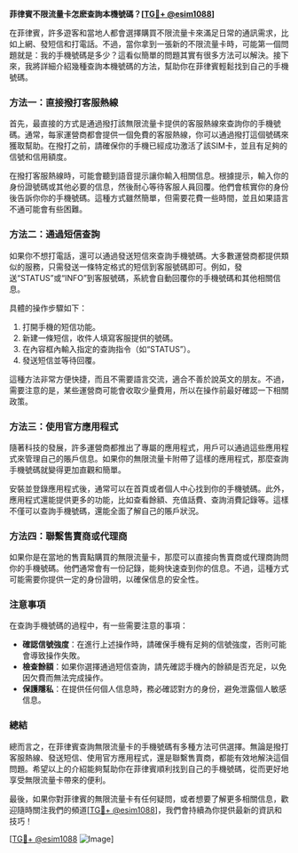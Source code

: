 **菲律賓不限流量卡怎麽查詢本機號碼？[[TG💪+ @esim1088](https://t.me/s/esim1088)]**

在菲律賓，許多遊客和當地人都會選擇購買不限流量卡來滿足日常的通訊需求，比如上網、發短信和打電話。不過，當你拿到一張新的不限流量卡時，可能第一個問題就是：我的手機號碼是多少？這看似簡單的問題其實有很多方法可以解決。接下來，我將詳細介紹幾種查詢本機號碼的方法，幫助你在菲律賓輕鬆找到自己的手機號碼。

### 方法一：直接撥打客服熱線

首先，最直接的方式是通過撥打該無限流量卡提供的客服熱線來查詢你的手機號碼。通常，每家運營商都會提供一個免費的客服熱線，你可以通過撥打這個號碼來獲取幫助。在撥打之前，請確保你的手機已經成功激活了該SIM卡，並且有足夠的信號和信用額度。

在撥打客服熱線時，可能會聽到語音提示讓你輸入相關信息。根據提示，輸入你的身份證號碼或其他必要的信息，然後耐心等待客服人員回覆。他們會核實你的身份後告訴你你的手機號碼。這種方式雖然簡單，但需要花費一些時間，並且如果語言不通可能會有些困難。

### 方法二：通過短信查詢

如果你不想打電話，還可以通過發送短信來查詢手機號碼。大多數運營商都提供類似的服務，只需發送一條特定格式的短信到客服號碼即可。例如，發送“STATUS”或“INFO”到客服號碼，系統會自動回覆你的手機號碼和其他相關信息。

具體的操作步驟如下：
1. 打開手機的短信功能。
2. 新建一條短信，收件人填寫客服提供的號碼。
3. 在內容框內輸入指定的查詢指令（如“STATUS”）。
4. 發送短信並等待回覆。

這種方法非常方便快捷，而且不需要語言交流，適合不善於說英文的朋友。不過，需要注意的是，某些運營商可能會收取少量費用，所以在操作前最好確認一下相關政策。

### 方法三：使用官方應用程式

隨著科技的發展，許多運營商都推出了專屬的應用程式，用戶可以通過這些應用程式來管理自己的賬戶信息。如果你的無限流量卡附帶了這樣的應用程式，那麼查詢手機號碼就變得更加直觀和簡單。

安裝並登錄應用程式後，通常可以在首頁或者個人中心找到你的手機號碼。此外，應用程式還能提供更多的功能，比如查看餘額、充值話費、查詢消費記錄等。這樣不僅可以查詢手機號碼，還能全面了解自己的賬戶狀況。

### 方法四：聯繫售賣商或代理商

如果你是在當地的售賣點購買的無限流量卡，那麼可以直接向售賣商或代理商詢問你的手機號碼。他們通常會有一份記錄，能夠快速查到你的信息。不過，這種方式可能需要你提供一定的身份證明，以確保信息的安全性。

### 注意事項

在查詢手機號碼的過程中，有一些需要注意的事項：
- **確認信號強度**：在進行上述操作時，請確保手機有足夠的信號強度，否則可能會導致操作失敗。
- **檢查餘額**：如果你選擇通過短信查詢，請先確認手機內的餘額是否充足，以免因欠費而無法完成操作。
- **保護隱私**：在提供任何個人信息時，務必確認對方的身份，避免泄露個人敏感信息。

### 總結

總而言之，在菲律賓查詢無限流量卡的手機號碼有多種方法可供選擇。無論是撥打客服熱線、發送短信、使用官方應用程式，還是聯繫售賣商，都能有效地解決這個問題。希望以上的介紹能夠幫助你在菲律賓順利找到自己的手機號碼，從而更好地享受無限流量卡帶來的便利。

最後，如果你對菲律賓的無限流量卡有任何疑問，或者想要了解更多相關信息，歡迎隨時關注我們的頻道[[TG💪+ @esim1088](https://t.me/s/esim1088)]，我們會持續為你提供最新的資訊和技巧！

[[TG💪+ @esim1088](https://t.me/s/esim1088) ![Image](https://i.postimg.cc/4NQfJmqS/Snipaste-2025-05-13-00-14-12.png)]